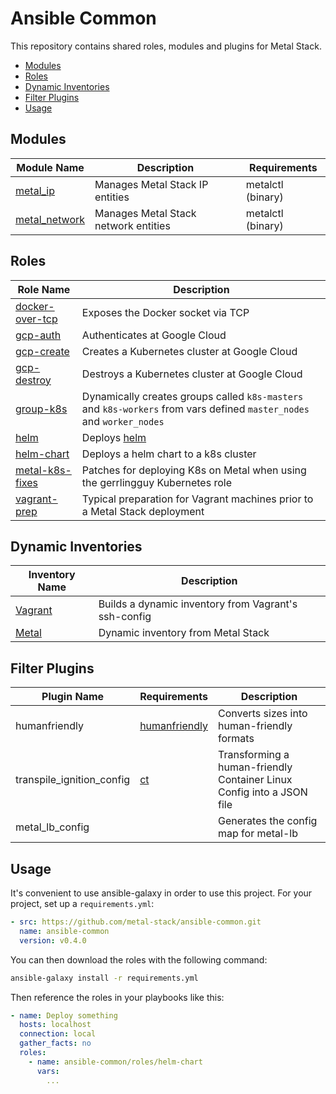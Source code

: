 # Ansible Common

This repository contains shared roles, modules and plugins for Metal Stack.

<!-- TOC depthFrom:2 depthTo:6 withLinks:1 updateOnSave:1 orderedList:0 -->

- [Modules](#modules)
- [Roles](#roles)
- [Dynamic Inventories](#dynamic-inventories)
- [Filter Plugins](#filter-plugins)
- [Usage](#usage)

<!-- /TOC -->

## Modules

| Module Name                               | Description                          | Requirements      |
| ----------------------------------------- | ------------------------------------ | ----------------- |
| [metal_ip](library/metal_ip.py)           | Manages Metal Stack IP entities      | metalctl (binary) |
| [metal_network](library/metal_network.py) | Manages Metal Stack network entities | metalctl (binary) |

## Roles

| Role Name                                | Description                                                                                                           |
| ---------------------------------------- | --------------------------------------------------------------------------------------------------------------------- |
| [docker-over-tcp](roles/docker-over-tcp) | Exposes the Docker socket via TCP                                                                                     |
| [gcp-auth](roles/gcp-auth)               | Authenticates at Google Cloud                                                                                         |
| [gcp-create](roles/gcp-create)           | Creates a Kubernetes cluster at Google Cloud                                                                          |
| [gcp-destroy](roles/gcp-destroy)         | Destroys a Kubernetes cluster at Google Cloud                                                                         |
| [group-k8s](roles/group-k8s)             | Dynamically creates groups called `k8s-masters` and `k8s-workers` from vars defined `master_nodes` and `worker_nodes` |
| [helm](roles/helm)                       | Deploys [helm](https://helm.sh/)                                                                                      |
| [helm-chart](roles/helm-chart)           | Deploys a helm chart to a k8s cluster                                                                                 |
| [metal-k8s-fixes](roles/metal-k8s-fixes) | Patches for deploying K8s on Metal when using the gerrlingguy Kubernetes role                                         |
| [vagrant-prep](roles/vagrant-prep)       | Typical preparation for Vagrant machines prior to a Metal Stack deployment                                            |

## Dynamic Inventories

| Inventory Name               | Description                                          |
| ---------------------------- | ---------------------------------------------------- |
| [Vagrant](inventory/vagrant) | Builds a dynamic inventory from Vagrant's ssh-config |
| [Metal](inventory/metal)     | Dynamic inventory from Metal Stack                   |

## Filter Plugins

| Plugin Name               | Requirements                                                               | Description                                                           |
| ------------------------- | -------------------------------------------------------------------------- | --------------------------------------------------------------------- |
| humanfriendly             | [humanfriendly](https://github.com/xolox/python-humanfriendly)             | Converts sizes into human-friendly formats                            |
| transpile_ignition_config | [ct](https://github.com/coreos/container-linux-config-transpiler/releases) | Transforming a human-friendly Container Linux Config into a JSON file |
| metal_lb_config           |                                                                            | Generates the config map for metal-lb                                 |

## Usage

It's convenient to use ansible-galaxy in order to use this project. For your project, set up a `requirements.yml`:

```yaml
- src: https://github.com/metal-stack/ansible-common.git
  name: ansible-common
  version: v0.4.0
```

You can then download the roles with the following command:

```bash
ansible-galaxy install -r requirements.yml
```

Then reference the roles in your playbooks like this:

```yaml
- name: Deploy something
  hosts: localhost
  connection: local
  gather_facts: no
  roles:
    - name: ansible-common/roles/helm-chart
      vars:
        ...
```
